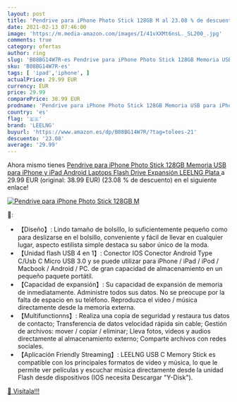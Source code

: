 ```yaml
---
layout: post
title: 'Pendrive para iPhone Photo Stick 128GB M al 23.08 % de descuento'
date: 2021-02-13 07:46:00
image: 'https://m.media-amazon.com/images/I/41vXXMt6nsL._SL200_.jpg'
comments: true
category: ofertas
author: ring
slug: 'B08BG14W7R-es Pendrive para iPhone Photo Stick 128GB Memoria USB para...'
sku: 'B08BG14W7R-es'
tags: [ 'ipad','iphone', ]
actualPrice: 29.99 EUR
currency: EUR
price: 29.99
comparePrice: 38.99 EUR
prodname: 'Pendrive para iPhone Photo Stick 128GB Memoria USB para iPhone y iPad Android Laptops Flash Drive Expansión LEELNG  Plata '
country: 'es'
flag: '🇪🇸'
brand: 'LEELNG'
buyurl: 'https://www.amazon.es/dp/B08BG14W7R/?tag=tolees-21'
descuento: '23.08'
average: '29.99'
---
```


Ahora mismo tienes [Pendrive para iPhone Photo Stick 128GB Memoria USB para iPhone y iPad Android Laptops Flash Drive Expansión LEELNG  Plata ](https://www.amazon.es/dp/B08BG14W7R/?tag=tolees-21) a 29.99 EUR (original: 38.99 EUR) (23.08 %  de descuento) en el siguiente enlace!

[![Pendrive para iPhone Photo Stick 128GB M](https://m.media-amazon.com/images/I/41vXXMt6nsL._SL200_.jpg)](https://www.amazon.es/dp/B08BG14W7R/?tag=tolees-21)

🔎:

- 【Diseño】: Lindo tamaño de bolsillo, lo suficientemente pequeño como para deslizarse en el bolsillo, conveniente y fácil de llevar en cualquier lugar, aspecto estilista simple destaca su sabor único de la moda.
- 【Unidad flash USB 4 en 1】: Conector IOS Conector Android Type C/Usb C Micro USB 3.0 y se puede utilizar para iPhone / iPad / iPod / Macbook / Android / PC. de gran capacidad de almacenamiento en un pequeño paquete portátil.
- 【Capacidad de expansión】: Su capacidad de expansión de memoria de inmediatamente. Administre todos sus datos. No se preocupe por la falta de espacio en su teléfono. Reproduzca el video / música directamente desde la memoria externa.
- 【Multifunctionns】: Realiza una copia de seguridad y restaura tus datos de contacto; Transferencia de datos velocidad rápida sin cable; Gestión de archivos: mover / copiar / eliminar; Lleva fotos, videos y audios directamente al almacenamiento externo; Comparte archivos con redes sociales.
- 【Aplicación Friendly Streaming】: LEELNG USB C Memory Stick es compatible con los principales formatos de video y música, lo que le permite ver películas y escuchar música directamente desde la unidad Flash desde dispositivos (IOS necesita Descargar "Y-Disk").

[🛒 Visítala!!!](https://www.amazon.es/dp/B08BG14W7R/?tag=tolees-21)
